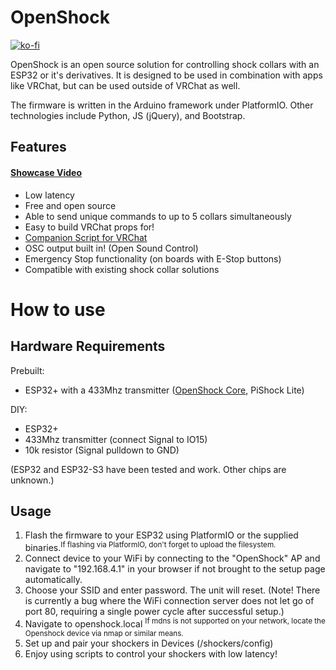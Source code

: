# OpenShock

[![ko-fi](https://ko-fi.com/img/githubbutton_sm.svg)](https://ko-fi.com/K3K3JDV5G)

OpenShock is an open source solution for controlling shock collars with an ESP32 or it's derivatives. It is designed to be used in combination with apps like VRChat, but can be used outside of VRChat as well.

The firmware is written in the Arduino framework under PlatformIO. Other technologies include Python, JS (jQuery), and Bootstrap.

## Features

#### [Showcase Video](https://streamable.com/wfniv1)

- Low latency 
- Free and open source
- Able to send unique commands to up to 5 collars simultaneously
- Easy to build VRChat props for!
- [Companion Script for VRChat](https://github.com/nullstalgia/OpenShock-VRC)
- OSC output built in! (Open Sound Control)
- Emergency Stop functionality (on boards with E-Stop buttons)
- Compatible with existing shock collar solutions

# How to use

## Hardware Requirements

Prebuilt:

- ESP32+ with a 433Mhz transmitter ([OpenShock Core](https://github.com/nullstalgia/OpenShock-Hardware/tree/main/Core), PiShock Lite)

DIY:

- ESP32+
- 433Mhz transmitter (connect Signal to IO15)
- 10k resistor (Signal pulldown to GND)

(ESP32 and ESP32-S3 have been tested and work. Other chips are unknown.)

## Usage

1. Flash the firmware to your ESP32 using PlatformIO or the supplied binaries.<sup>If flashing via PlatformIO, don't forget to upload the filesystem.</sup>
2. Connect device to your WiFi by connecting to the "OpenShock" AP and navigate to "192.168.4.1" in your browser if not brought to the setup page automatically.
3. Choose your SSID and enter password. The unit will reset. (Note! There is currently a bug where the WiFi connection server does not let go of port 80, requiring a single power cycle after successful setup.)
4. Navigate to openshock.local <sup>If mdns is not supported on your network, locate the Openshock device via nmap or similar means.</sup>
5. Set up and pair your shockers in Devices (/shockers/config)
6. Enjoy using scripts to control your shockers with low latency!